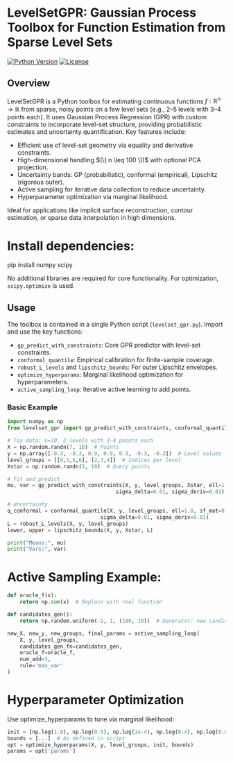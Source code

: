 # LevelSetGPR: Gaussian Process Toolbox for Function Estimation from Sparse Level Sets

[![Python Version](https://img.shields.io/badge/python-3.8%2B-blue)](https://www.python.org/downloads/)
[![License](https://img.shields.io/badge/license-MIT-green)](LICENSE)

## Overview

LevelSetGPR is a Python toolbox for estimating continuous functions $f: \mathbb{R}^n \to \mathbb{R}$ from sparse, noisy points on a few level sets (e.g., 2–5 levels with 3–4 points each). It uses Gaussian Process Regression (GPR) with custom constraints to incorporate level-set structure, providing probabilistic estimates and uncertainty quantification. Key features include:

- Efficient use of level-set geometry via equality and derivative constraints.
- High-dimensional handling $(\( n \leq 100 \))$ with optional PCA projection.
- Uncertainty bands: GP (probabilistic), conformal (empirical), Lipschitz (rigorous outer).
- Active sampling for iterative data collection to reduce uncertainty.
- Hyperparameter optimization via marginal likelihood.

Ideal for applications like implicit surface reconstruction, contour estimation, or sparse data interpolation in high dimensions.

# Install dependencies:

pip install numpy scipy


No additional libraries are required for core functionality. For optimization, `scipy.optimize` is used.

## Usage

The toolbox is contained in a single Python script (`levelset_gpr.py`). Import and use the key functions:

- `gp_predict_with_constraints`: Core GPR predictor with level-set constraints.
- `conformal_quantile`: Empirical calibration for finite-sample coverage.
- `robust_L_levels` and `lipschitz_bounds`: For outer Lipschitz envelopes.
- `optimize_hyperparams`: Marginal likelihood optimization for hyperparameters.
- `active_sampling_loop`: Iterative active learning to add points.

### Basic Example

```python
import numpy as np
from levelset_gpr import gp_predict_with_constraints, conformal_quantile, robust_L_levels, lipschitz_bounds

# Toy data: n=10, 2 levels with 3-4 points each
X = np.random.randn(7, 10)  # Points
y = np.array([-0.3, -0.3, 0.9, 0.9, 0.9, -0.3, -0.3])  # Level values
level_groups = [[0,1,5,6], [2,3,4]]  # Indices per level
Xstar = np.random.randn(5, 10)  # Query points

# Fit and predict
mu, var = gp_predict_with_constraints(X, y, level_groups, Xstar, ell=1.0, sf_mat=0.5, sf_lin=1e-4, sf_const=0.4,
                                   sigma_delta=0.01, sigma_deriv=0.01)

# Uncertainty
q_conformal = conformal_quantile(X, y, level_groups, ell=1.0, sf_mat=0.5, sf_lin=1e-4, sf_const=0.4,
                              sigma_delta=0.01, sigma_deriv=0.01)
L = robust_L_levels(X, y, level_groups)
lower, upper = lipschitz_bounds(X, y, Xstar, L)

print("Means:", mu)
print("Vars:", var)
```

# Active Sampling Example:

```python
def oracle_f(x):
    return np.sum(x)  # Replace with real function

def candidates_gen():
    return np.random.uniform(-1, 1, (100, 10))  # Generator: new candidates each iter

new_X, new_y, new_groups, final_params = active_sampling_loop(
    X, y, level_groups,
    candidates_gen_fn=candidates_gen,
    oracle_f=oracle_f,
    num_add=3,
    rule='max_var'
)
```
# Hyperparameter Optimization
Use optimize_hyperparams to tune via marginal likelihood:

```python
init = [np.log(1.0), np.log(0.5), np.log(1e-4), np.log(0.4), np.log(0.01), np.log(0.01)]
bounds = [...]  # As defined in script
opt = optimize_hyperparams(X, y, level_groups, init, bounds)
params = opt['params']
```
